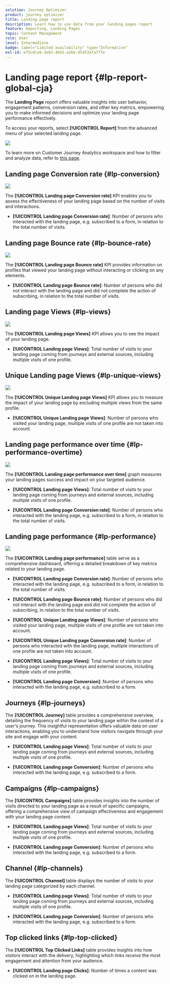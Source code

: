 ```yaml
---
solution: Journey Optimizer
product: journey optimizer
title: Landing page report
description: Learn how to use data from your landing pages report
feature: Reporting, Landing Pages
topic: Content Management
role: User
level: Intermediate
badge: label="Limited availability" type="Informative"
exl-id: e73cdca9-3e83-4642-a2bb-d5453afa77fe
---
```

# Landing page report {#lp-report-global-cja}

The **Landing Page** report offers valuable insights into user behavior, engagement patterns, conversion rates, and other key metrics, empowering you to make informed decisions and optimize your landing page performance effectively.

To access your reports, select **[!UICONTROL Report]** from the advanced menu of your selected landing page.

![](assets/cja-lp.png)

To learn more on Customer Journey Analytics workspace and how to filter and analyze data, refer to [this page](https://experienceleague.adobe.com/en/docs/analytics-platform/using/cja-workspace/home).

## Landing page Conversion rate {#lp-conversion}

![](assets/cja-lp-conversion-rate.png)

The **[!UICONTROL Landing page Conversion rate]** KPI enables you to assess the effectiveness of your landing page based on the number of visits and interactions.

* **[!UICONTROL Landing page Conversion rate]**: Number of persons who interacted with the landing page, e.g. subscribed to a form, in relation to the total number of visits.

## Landing page Bounce rate {#lp-bounce-rate}

![](assets/cja-lp-bounce-rate.png)

The **[!UICONTROL Landing page Bounce rate]** KPI provides information on profiles that viewed your landing page without interacting or clicking on any elements.

* **[!UICONTROL Landing page Bounce rate]**: Number of persons who did not interact with the landing page and did not complete the action of subscribing, in relation to the total number of visits.

## Landing page Views {#lp-views}

![](assets/cja-lp-views.png)

The **[!UICONTROL Landing page Views]** KPI allows you to see the impact of your landing page.

* **[!UICONTROL Landing page Views]**: Total number of visits to your landing page coming from journeys and external sources, including multiple visits of one profile.

## Unique Landing page Views {#lp-unique-views}

![](assets/cja-lp-unique-views.png)

The **[!UICONTROL Unique Landing page Views]** KPI allows you to measure the impact of your landing page by excluding multiple views from the same profile.

* **[!UICONTROL Unique Landing page Views]**: Number of persons who visited your landing page, multiple visits of one profile are not taken into account.

## Landing page performance over time {#lp-performance-overtime}

![](assets/cja-lp-performance-overtime.png)

The **[!UICONTROL Landing page performance over time]** graph measures your landing pages success and impact on your targeted audience.

* **[!UICONTROL Landing page Views]**: Total number of visits to your landing page coming from journeys and external sources, including multiple visits of one profile.

* **[!UICONTROL Landing page Conversion rate]**: Number of persons who interacted with the landing page, e.g. subscribed to a form, in relation to the total number of visits.

## Landing page performance {#lp-performance}

![](assets/cja-lp-performance.png)

The **[!UICONTROL Landing page performance]** table serve as a comprehensive dashboard, offering a detailed breakdown of key metrics related to your landing page.

* **[!UICONTROL Landing page Conversion rate]**: Number of persons who interacted with the landing page, e.g. subscribed to a form, in relation to the total number of visits.

* **[!UICONTROL Landing page Bounce rate]**: Number of persons who did not interact with the landing page and did not complete the action of subscribing, in relation to the total number of visits.

* **[!UICONTROL Unique Landing page Views]**: Number of persons who visited your landing page, multiple visits of one profile are not taken into account.

* **[!UICONTROL Unique Landing page Conversion rate]**: Number of persons who interacted with the landing page, multiple interactions of one profile are not taken into account.

* **[!UICONTROL Landing page Views]**: Total number of visits to your landing page coming from journeys and external sources, including multiple visits of one profile.

* **[!UICONTROL Landing page Conversion]**: Number of persons who interacted with the landing page, e.g. subscribed to a form.

## Journeys {#lp-journeys}

The **[!UICONTROL Journey]** table provides a comprehensive overview, detailing the frequency of visits to your landing page within the context of a user's journey. This insightful representation offers valuable data on user interactions, enabling you to understand how visitors navigate through your site and engage with your content.

* **[!UICONTROL Landing page Views]**: Total number of visits to your landing page coming from journeys and external sources, including multiple visits of one profile.

* **[!UICONTROL Landing page Conversion]**: Number of persons who interacted with the landing page, e.g. subscribed to a form.

## Campaigns {#lp-campaigns}

The **[!UICONTROL Campaigns]** table provides insights into the number of visits directed to your landing page as a result of specific campaigns, offering a comprehensive view of campaign effectiveness and engagement with your landing page content.

* **[!UICONTROL Landing page Views]**: Total number of visits to your landing page coming from journeys and external sources, including multiple visits of one profile.

* **[!UICONTROL Landing page Conversion]**: Number of persons who interacted with the landing page, e.g. subscribed to a form.

## Channel {#lp-channels}

The **[!UICONTROL Channel]** table displays the number of visits to your landing page categorized by each channel.

* **[!UICONTROL Landing page Views]**: Total number of visits to your landing page coming from journeys and external sources, including multiple visits of one profile.

* **[!UICONTROL Landing page Conversion]**: Number of persons who interacted with the landing page, e.g. subscribed to a form.

## Top clicked links {#lp-top-clicked}

The **[!UICONTROL Top Clicked Links]** table provides insights into how visitors interact with the delivery, highlighting which links receive the most engagement and attention from your audience.

* **[!UICONTROL Landing page Clicks]**: Number of times a content was clicked on in the landing page.
